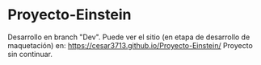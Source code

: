 # Proyecto-Einstein

Desarrollo en branch "Dev".
Puede ver el sitio (en etapa de desarrollo de maquetación) en: https://cesar3713.github.io/Proyecto-Einstein/
Proyecto sin continuar.
